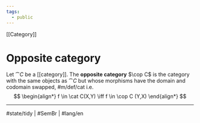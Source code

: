 ```yaml
---
tags:
  - public
---
```

[[Category]]
# Opposite category

Let $\cat C$ be a [[category]].
The **opposite category** $\cop C$ is the category with the same objects as $\cat C$ but whose morphisms have the domain and codomain swapped, #m/def/cat 
i.e.
$$
\begin{align*}
f \in \cat C(X,Y) \iff f \in \cop C (Y,X)
\end{align*}
$$


---
#state/tidy | #SemBr | #lang/en